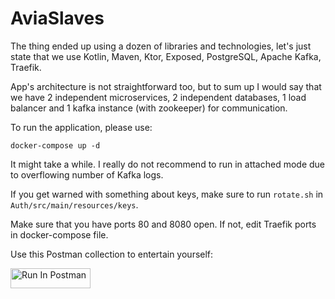 # AviaSlaves
The thing ended up using a dozen of libraries and technologies, let's just state that we use Kotlin, Maven, Ktor, Exposed, PostgreSQL, Apache Kafka, Traefik.

App's architecture is not straightforward too, but to sum up I would say that we have 2 independent microservices, 2 independent databases, 1 load balancer and 1 kafka instance (with zookeeper) for communication.

To run the application, please use:
```shell
docker-compose up -d
```
It might take a while. I really do not recommend to run in attached mode due to overflowing number of Kafka logs.

If you get warned with something about keys, make sure to run `rotate.sh` in `Auth/src/main/resources/keys`.

Make sure that you have ports 80 and 8080 open. If not, edit Traefik ports in docker-compose file.

Use this Postman collection to entertain yourself:

[<img src="https://run.pstmn.io/button.svg" alt="Run In Postman" style="width: 128px; height: 32px;">](https://www.postman.com/Ambassador4ik/workspace/aviaslaves/collection/26267076-dfb6f4c7-c0cc-4e56-a99b-f30ebeb0de7c)